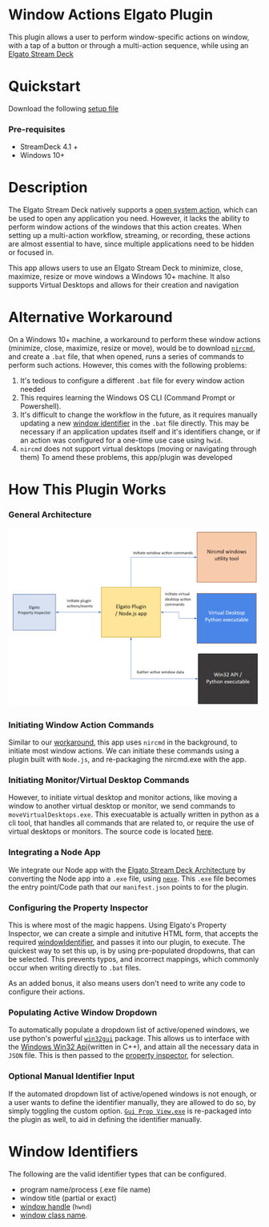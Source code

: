 # Window Actions Elgato Plugin

This plugin allows a user to perform window-specific actions on window, with a tap of a button or through a multi-action sequence, while using an [Elgato Stream Deck](https://www.elgato.com/en/stream-deck)

# Quickstart

Download the following [setup file](https://github.com/aasmal97/Window-Actions/releases/tag/v2.1.0)

### Pre-requisites

- StreamDeck 4.1 + 
- Windows 10+

# Description

The Elgato Stream Deck natively supports a [open system action](https://help.elgato.com/hc/en-us/articles/360028234471-Elgato-Stream-Deck-System-Actions-Hotkey-Open-Website-Multimedia-#h_01G93K00TJB5BHV93JTTJ0YV80), which can be used to open any application you need. However, it lacks the ability to perform window actions of the windows that this action creates. When setting up a multi-action workflow, streaming, or recording, these actions are almost essential to have, since multiple applications need to be hidden or focused in. 

This app allows users to use an Elgato Stream Deck to minimize, close, maximize, resize or move windows a Windows 10+ machine. It also supports Virtual Desktops and allows for their creation and navigation

# Alternative Workaround

On a Windows 10+ machine, a workaround to perform these window actions (minimize, close, maximize, resize or move), would be to download [`nircmd`](https://www.nirsoft.net/utils/nircmd.html), and create a `.bat` file, that when opened, runs a series of commands to perform such actions. However, this comes with the following problems:

1. It's tedious to configure a different `.bat` file for every window action needed
2. This requires learning the Windows OS CLI (Command Prompt or Powershell).
3. It's difficult to change the workflow in the future, as it requires manually updating a new [window identifier](#window-identifiers) in the `.bat` file directly. This may be necessary if an application updates itself and it's identifiers change, or if an action was configured for a one-time use case using `hwid`.
4. `nircmd` does not support virtual desktops (moving or navigating through them)
To amend these problems, this app/plugin was developed

# How This Plugin Works
### General Architecture
![alt Window actions General Architecture Layout](./window-actions-architecture.png)
### Initiating Window Action Commands
Similar to our [workaround](#alternative-workaround), this app uses `nircmd` in the background, to initiate most window actions. We can initiate these commands using a plugin built with `Node.js`, and re-packaging the nircmd.exe with the app. 

### Initiating Monitor/Virtual Desktop Commands
However, to initiate virtual desktop and monitor actions, like moving a window to another virtual desktop or monitor, we send commands to `moveVirtualDesktops.exe`. This execuatable is actually written in python as a cli tool, that handles all commands that are related to, or require the use of virtual desktops or monitors. The source code is located [here](./Sources/com.arkyasmal.windowActions.sdPlugin/app/windowsScripts/moveVirtualDesktops.py).

### Integrating a Node App
We integrate our Node app with the [Elgato Stream Deck Architecture](https://developer.elgato.com/documentation/stream-deck/sdk/plugin-architecture/) by converting the Node app into a `.exe` file, using [`nexe`](https://github.com/nexe/nexe). This `.exe` file becomes the entry point/Code path that our `manifest.json` points to for the plugin.

### Configuring the Property Inspector
This is where most of the magic happens. Using Elgato's Property Inspector, we can create a simple and initutive HTML form, that accepts the required [windowIdentifier](#window-identifiers), and passes it into our plugin, to execute. The quickest way to set this up, is by using pre-populated dropdowns, that can be selected. This prevents typos, and incorrect mappings,  which commonly occur when writing directly to `.bat` files.

As an added bonus, it also means users don't need to write any code to configure their actions.

### Populating Active Window Dropdown
To automatically populate a dropdown list of active/opened windows, we use python's powerful [`win32gui`](https://pypi.org/project/win32gui/#description) package. This allows us to interface with the [Windows Win32 Api](https://learn.microsoft.com/en-us/windows/win32/api/)(written in C++), and attain all the necessary data in `JSON` file. This is then passed to the [property inspector](#configuring-the-property-inspector), for selection.

### Optional Manual Identifier Input
If the automated dropdown list of active/opened windows is not enough, or a user wants to define the identifier manually, they are allowed to do so, by simply toggling the custom option. [`Gui Prop View.exe`](https://www.nirsoft.net/utils/gui_prop_view.html) is re-packaged into the plugin as well, to aid in defining the identifier manually.

# Window Identifiers

The following are the valid identifier types that can be configured.

- program name/process (.exe file name)
- window title (partial or exact)
- [window handle](https://learn.microsoft.com/en-us/windows/apps/develop/ui-input/retrieve-hwnd) (`hwnd`)
- [window class name](https://learn.microsoft.com/en-us/windows/win32/winmsg/about-window-classes).
